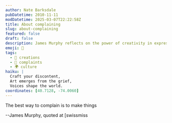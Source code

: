 ```yaml
---
author: Nate Barksdale
pubDatetime: 2010-11-11
modDatetime: 2025-03-07T22:22:58Z
title: About complaining
slug: about-complaining
featured: false
draft: false
description: James Murphy reflects on the power of creativity in expressing dissatisfaction.
emoji: 🎨
tags:
  - 🎨 creations
  - 📢 complaints
  - 🌍 culture
haiku: |
  Craft your discontent,  
  Art emerges from the grief,  
  Voices shape the world.
coordinates: [40.7128, -74.0060]
---
```


The best way to complain is to make things

--James Murphy, quoted at [swissmiss
